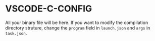 # VSCODE-C-CONFIG

All your binary file will be here. If you want to modify the compilation directory struture, change the `program` field in `launch.json` and `args` in `task.json`.  
